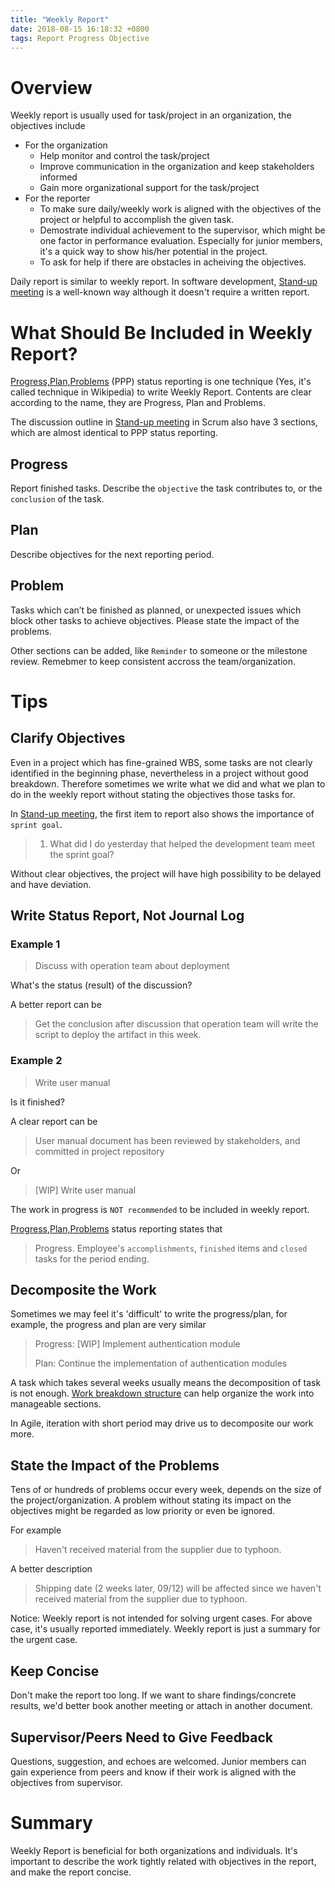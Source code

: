 ```yaml
---
title: "Weekly Report"
date: 2018-08-15 16:18:32 +0800
tags: Report Progress Objective
---
```


# Overview

Weekly report is usually used for task/project in an organization, the objectives include
+ For the organization
    + Help monitor and control the task/project
    + Improve communication in the organization and keep stakeholders informed
    + Gain more organizational support for the task/project
+ For the reporter
    + To make sure daily/weekly work is aligned with the objectives of the project or helpful to accomplish the given task. 
    + Demostrate individual achievement to the supervisor, which might be one factor in performance evaluation. Especially for junior members, it's a quick way to show his/her potential in the project.
    + To ask for help if there are obstacles in acheiving the objectives.

Daily report is similar to weekly report. In software development, [Stand-up meeting] is a well-known way although it doesn't require a written report.


# What Should Be Included in Weekly Report?

[Progress,Plan,Problems] (PPP) status reporting is one technique (Yes, it's called technique in Wikipedia) to write Weekly Report. Contents are clear according to the name, they are Progress, Plan and Problems.

The discussion outline in [Stand-up meeting] in Scrum also have 3 sections, which are almost identical to PPP status reporting.

## Progress

Report finished tasks. Describe the `objective` the task contributes to, or the `conclusion` of the task.

## Plan

Describe objectives for the next reporting period.

## Problem

Tasks which can’t be finished as planned, or unexpected issues which block other tasks to achieve objectives. Please state the impact of the problems.


Other sections can be added, like `Reminder` to someone or the milestone review. Remebmer to keep consistent accross the team/organization. 

# Tips

## Clarify Objectives

Even in a project which has fine-grained WBS, some tasks are not clearly identified in the beginning phase, nevertheless in a project without good breakdown. Therefore sometimes we write what we did and what we plan to do in the weekly report without stating the objectives those tasks for. 

In [Stand-up meeting], the first item to report also shows the importance of `sprint goal`.
> 1. What did I do yesterday that helped the development team meet the sprint goal?

Without clear objectives, the project will have high possibility to be delayed and have deviation.

## Write Status Report, Not Journal Log

### Example 1

> Discuss with operation team about deployment

What's the status (result) of the discussion? 

A better report can be

> Get the conclusion after discussion that operation team will write the script to deploy the artifact in this week.

### Example 2

> Write user manual

Is it finished?

A clear report can be

> User manual document has been reviewed by stakeholders, and committed in project repository

Or 

> [WIP] Write user manual

The work in progress is `NOT recommended` to be included in weekly report.

[Progress,Plan,Problems] status reporting states that 

> Progress. Employee's `accomplishments`, `finished` items and `closed` tasks for the period ending.

## Decomposite the Work

Sometimes we may feel it's 'difficult' to write the progress/plan, for example, the progress and plan are very similar
> 
> Progress: [WIP] Implement authentication module
> 
> Plan: Continue the implementation of authentication modules

A task which takes several weeks usually means the decomposition of task is not enough. [Work breakdown structure] can help organize the work into manageable sections. 

In Agile, iteration with short period may drive us to decomposite our work more.

## State the Impact of the Problems
Tens of or hundreds of problems occur every week, depends on the size of the project/organization. A problem without stating its impact on the objectives might be regarded as low priority or even be ignored. 


For example

> Haven't received material from the supplier due to typhoon. 

A better description 

> Shipping date (2 weeks later, 09/12) will be affected since we haven't received material from the supplier due to typhoon.

Notice: Weekly report is not intended for solving urgent cases. For above case, it's usually reported immediately. Weekly report is just a summary for the urgent case. 

## Keep Concise

Don't make the report too long. If we want to share findings/concrete results, we'd better book another meeting or attach in another document.

## Supervisor/Peers Need to Give Feedback

Questions, suggestion, and echoes are welcomed. Junior members can gain experience from peers and know if their work is aligned with the objectives from supervisor.

# Summary
Weekly Report is beneficial for both organizations and individuals. It's important to describe the work tightly related with objectives in the report, and make the report concise. 

[Stand-up meeting]:https://en.wikipedia.org/wiki/Stand-up_meeting

[Progress,Plan,Problems]:https://en.wikipedia.org/wiki/Progress,_plans,_problems

[Work breakdown structure]:https://en.wikipedia.org/wiki/Work_breakdown_structure